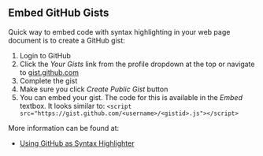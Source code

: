 



## Embed GitHub Gists

Quick way to embed code with syntax highlighting in your web page document is to create a GitHub gist:

1. Login to GitHub
2. Click the *Your Gists* link from the profile dropdown at the top or navigate to [gist.github.com](https://gist.github.com/)
3. Complete the gist
4. Make sure you click *Create Public Gist* button
5. You can embed your gist. The code for this is available in the *Embed* textbox. It looks similar to:
   ```<script src="https://gist.github.com/<username>/<gistid>.js"></script>```

More information can be found at:

* [Using GitHub as Syntax Highlighter](http://robertgreiner.com/2012/04/using-github-as-a-syntax-highlighter/)